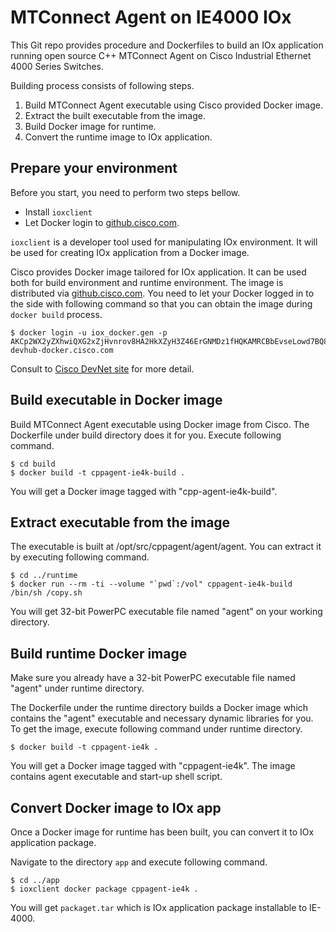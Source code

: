 # MTConnect Agent on IE4000 IOx

This Git repo provides procedure and Dockerfiles to build an IOx
application running open source C++ MTConnect Agent on
Cisco Industrial Ethernet 4000 Series Switches.

Building process consists of following steps.

1. Build MTConnect Agent executable using Cisco provided Docker image.
1. Extract the built executable from the image.
1. Build Docker image for runtime.
1. Convert the runtime image to IOx application.

## Prepare your environment

Before you start, you need to perform two steps bellow.

* Install `ioxclient`
* Let Docker login to [github.cisco.com](github.cisco.com).

`ioxclient` is a developer tool used for manipulating IOx environment.
It will be used for creating IOx application from a Docker image.

Cisco provides Docker image tailored for IOx application.  It can be used both
for build environment and runtime environment.  The image is distributed via [github.cisco.com](github.cisco.com).  You need to let your
Docker logged in to the side with following command so that you can obtain
the image during `docker build` process.

```shell-session
$ docker login -u iox_docker.gen -p AKCp2WX2yZXhwiQXG2xZjHvnrov8HA2HkXZyH3Z46ErGNMDz1fHQKAMRCBbEvseLowd7BQ8S1 devhub-docker.cisco.com
```

Consult to [Cisco DevNet site](https://developer.cisco.com/site/iox/docs/#docker-images-and-packages-repository) for more detail.

## Build executable in Docker image

Build MTConnect Agent executable using Docker image from Cisco.
The Dockerfile under build directory does it for you.
Execute following command.

```shell-session
$ cd build
$ docker build -t cppagent-ie4k-build .
```

You will get a Docker image tagged with "cpp-agent-ie4k-build".

## Extract executable from the image

The executable is built at /opt/src/cppagent/agent/agent.
You can extract it by executing following command.

```shell-session
$ cd ../runtime
$ docker run --rm -ti --volume "`pwd`:/vol" cppagent-ie4k-build /bin/sh /copy.sh
```

You will get 32-bit PowerPC executable file named "agent" on your working directory.

## Build runtime Docker image

Make sure you already have a 32-bit PowerPC executable file named "agent" under runtime directory.

The Dockerfile under the runtime directory builds a Docker image which
contains the "agent" executable and necessary dynamic libraries for you.
To get the image, execute following command under runtime directory.

```shell-session
$ docker build -t cppagent-ie4k .
```

You will get a Docker image tagged with "cppagent-ie4k".
The image contains agent executable and start-up shell script.

## Convert Docker image to IOx app

Once a Docker image for runtime has been built, you can convert it to
IOx application package.

Navigate to the directory `app` and execute following command.

```shell-session
$ cd ../app
$ ioxclient docker package cppagent-ie4k .
```

You will get `packaget.tar` which is IOx application package installable to IE-4000.
